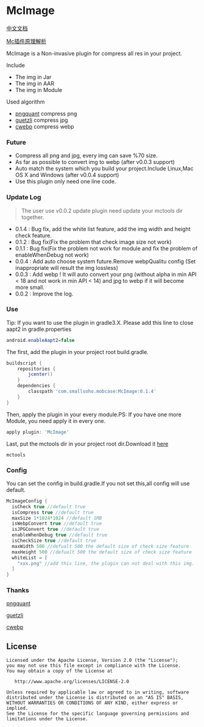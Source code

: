# McImage

[中文文档](README-CN.md)

[Mc插件原理解析](http://smallsoho.com/android/2017/04/07/McImage%E6%8F%92%E4%BB%B6%E8%A7%A3%E6%9E%90/)

McImage is a Non-invasive plugin for compress all res in your project.

Include

- The img in Jar
- The img in AAR
- The img in Module

Used algorithm

- [pngquant](https://github.com/pornel/pngquant) compress png
- [guetzli](https://github.com/google/guetzli) compress jpg
- [cwebp](https://developers.google.com/speed/webp/) compress webp

### Future

- Compress all png and jpg, every img can save %70 size.
- As far as possible to convert img to webp (after v0.0.3 support)
- Auto match the system which you build your project.Include Linux,Mac OS X and Windows (after v0.0.4 support)
- Use this plugin only need one line code.

### Update Log

> The user use v0.0.2 update plugin need update your mctools dir together.

- 0.1.4 : Bug fix, add the white list feature, add the img width and height check feature.
- 0.1.2 : Bug fix(Fix the problem that check image size not work)
- 0.1.1 : Bug fix(Fix the problem not work for module and fix the problem of enableWhenDebug not work)
- 0.0.4 : Add auto choose system future.Remove webpQualitu config (Set inappropriate will result the img lossless)
- 0.0.3 : Add webp ! It will auto convert your png (without alpha in min API < 18 and not work in min API < 14) and jpg to webp if it will become more small.
- 0.0.2 : Improve the log.

### Use

Tip: If you want to use the plugin in gradle3.X.
Please add this line to close aapt2 in gradle.properties

```java
android.enableAapt2=false
```

The first, add the plugin in your project root build.gradle.

```groovy
buildscript {
    repositories {
        jcenter()
    }
    dependencies {
        classpath 'com.smallsoho.mobcase:McImage:0.1.4'
    }
}
```

Then, apply the plugin in your every module.PS: If you have one more Module, you need apply it in every one.

```groovy
apply plugin: 'McImage'
```

Last, put the mctools dir in your project root dir.Download it [here](https://github.com/Mobcase/McImage/releases)


```
mctools
```

### Config

You can set the config in build.gradle.If you not set this,all config will use default.

```groovy
McImageConfig {
  isCheck true //default true
  isCompress true //default true
  maxSize 1*1024*1024 //default 1MB
  isWebpConvert true //default true
  isJPGConvert true //default true
  enableWhenDebug true //default true
  isCheckSize true //default true
  maxWidth 500 //defualt 500 the default size of check size feature
  maxHeight 500 //defualt 500 the default size of check size feature
  whiteList = [
    "xxx.png" //add this line, the plugin can not deal with this img.
  ]
}
```

### Thanks

[pngquant](https://github.com/pornel/pngquant)

[guetzli](https://github.com/google/guetzli)

[cwebp](https://developers.google.com/speed/webp/)

License
-------

    Licensed under the Apache License, Version 2.0 (the "License");
    you may not use this file except in compliance with the License.
    You may obtain a copy of the License at
    
       http://www.apache.org/licenses/LICENSE-2.0
    
    Unless required by applicable law or agreed to in writing, software
    distributed under the License is distributed on an "AS IS" BASIS,
    WITHOUT WARRANTIES OR CONDITIONS OF ANY KIND, either express or implied.
    See the License for the specific language governing permissions and
    limitations under the License.

